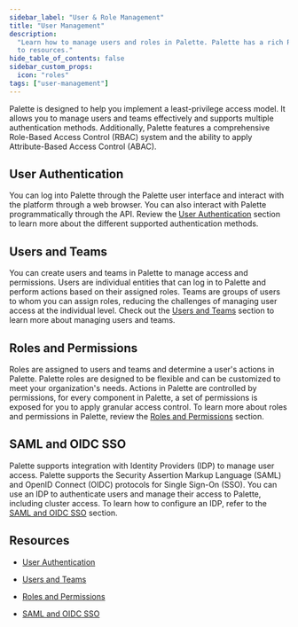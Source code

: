 ```yaml
---
sidebar_label: "User & Role Management"
title: "User Management"
description:
  "Learn how to manage users and roles in Palette. Palette has a rich RBAC system that allows you to manage user access
  to resources."
hide_table_of_contents: false
sidebar_custom_props:
  icon: "roles"
tags: ["user-management"]
---
```


Palette is designed to help you implement a least-privilege access model. It allows you to manage users and teams
effectively and supports multiple authentication methods. Additionally, Palette features a comprehensive Role-Based
Access Control (RBAC) system and the ability to apply Attribute-Based Access Control (ABAC).

## User Authentication

You can log into Palette through the Palette user interface and interact with the platform through a web browser. You
can also interact with Palette programmatically through the API. Review the
[User Authentication](user-authentication.md) section to learn more about the different supported authentication
methods.

## Users and Teams

You can create users and teams in Palette to manage access and permissions. Users are individual entities that can log
in to Palette and perform actions based on their assigned roles. Teams are groups of users to whom you can assign roles,
reducing the challenges of managing user access at the individual level. Check out the
[Users and Teams](./users-and-teams/users-and-teams.md) section to learn more about managing users and teams.

## Roles and Permissions

Roles are assigned to users and teams and determine a user's actions in Palette. Palette roles are designed to be
flexible and can be customized to meet your organization's needs. Actions in Palette are controlled by permissions, for
every component in Palette, a set of permissions is exposed for you to apply granular access control. To learn more
about roles and permissions in Palette, review the [Roles and Permissions](./palette-rbac/palette-rbac.md) section.

## SAML and OIDC SSO

Palette supports integration with Identity Providers (IDP) to manage user access. Palette supports the Security
Assertion Markup Language (SAML) and OpenID Connect (OIDC) protocols for Single Sign-On (SSO). You can use an IDP to
authenticate users and manage their access to Palette, including cluster access. To learn how to configure an IDP, refer
to the [SAML and OIDC SSO](./saml-sso/saml-sso.md) section.

## Resources

- [User Authentication](user-authentication.md)

- [Users and Teams](./users-and-teams/users-and-teams.md)

- [Roles and Permissions](./palette-rbac/palette-rbac.md)

- [SAML and OIDC SSO](./saml-sso/saml-sso.md)
